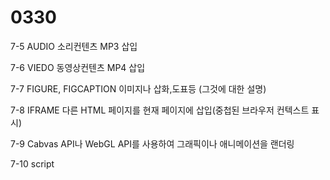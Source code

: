# 0330

7-5 AUDIO 소리컨텐츠 MP3 삽입

7-6 VIEDO 동영상컨텐츠 MP4 삽입

7-7 FIGURE, FIGCAPTION 이미지나 삽화,도표등 (그것에 대한 설명)

7-8 IFRAME 다른 HTML 페이지를 현재 페이지에 삽입(중첩된 브라우저 컨텍스트 표시)

7-9 Cabvas API나 WebGL API를 사용하여 그래픽이나 애니메이션을 랜더링

7-10 script


